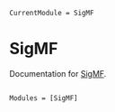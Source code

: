 ```@meta
CurrentModule = SigMF
```

# SigMF

Documentation for [SigMF](https://github.com/sjkelly/SigMF.jl).

```@index
```

```@autodocs
Modules = [SigMF]
```
